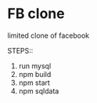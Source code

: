 # FB clone

limited clone of facebook

STEPS::

1. run mysql
2. npm build
3. npm start
4. npm sqldata
